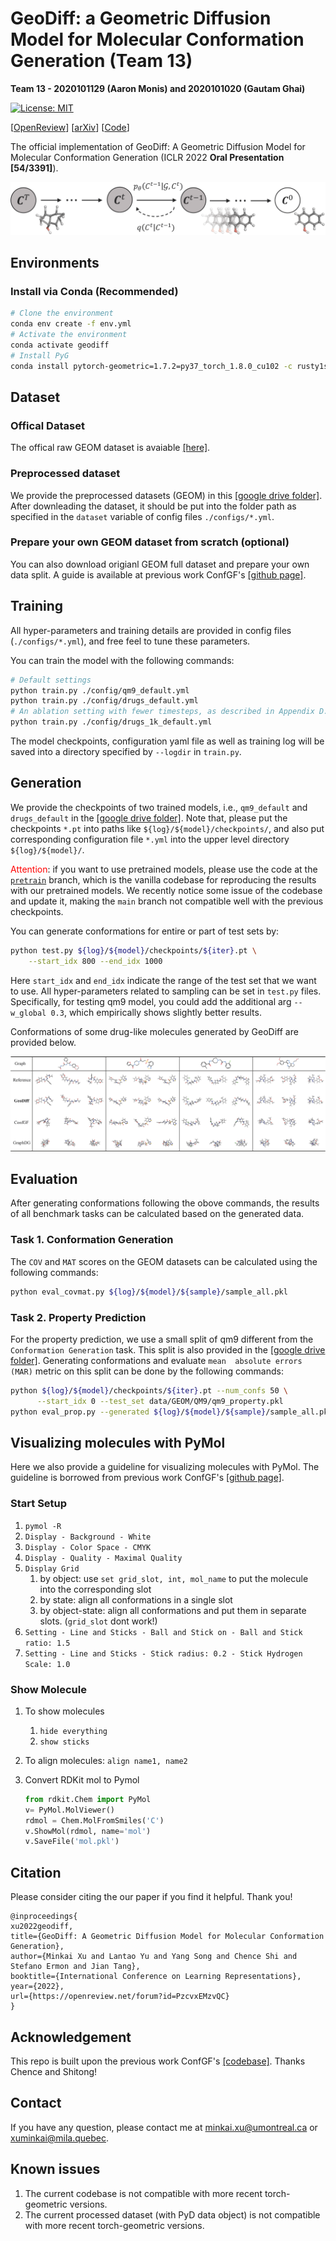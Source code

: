 # GeoDiff: a Geometric Diffusion Model for Molecular Conformation Generation (Team 13)

**Team 13 - 2020101129 (Aaron Monis) and 2020101020 (Gautam Ghai)**

[![License: MIT](https://img.shields.io/badge/License-MIT-yellow.svg)](https://github.com/MinkaiXu/GeoDiff/blob/main/LICENSE)

[[OpenReview](https://openreview.net/forum?id=PzcvxEMzvQC)] [[arXiv](https://arxiv.org/abs/2203.02923)] [[Code](https://github.com/MinkaiXu/GeoDiff)]

The official implementation of GeoDiff: A Geometric Diffusion Model for Molecular Conformation Generation (ICLR 2022 **Oral Presentation [54/3391]**).

![cover](assets/geodiff_framework.png)

## Environments

### Install via Conda (Recommended)

```bash
# Clone the environment
conda env create -f env.yml
# Activate the environment
conda activate geodiff
# Install PyG
conda install pytorch-geometric=1.7.2=py37_torch_1.8.0_cu102 -c rusty1s -c conda-forge
```

## Dataset

### Offical Dataset
The offical raw GEOM dataset is avaiable [[here]](https://dataverse.harvard.edu/dataset.xhtml?persistentId=doi:10.7910/DVN/JNGTDF).

### Preprocessed dataset
We provide the preprocessed datasets (GEOM) in this [[google drive folder]](https://drive.google.com/drive/folders/1b0kNBtck9VNrLRZxg6mckyVUpJA5rBHh?usp=sharing). After downleading the dataset, it should be put into the folder path as specified in the `dataset` variable of config files `./configs/*.yml`.

### Prepare your own GEOM dataset from scratch (optional)

You can also download origianl GEOM full dataset and prepare your own data split. A guide is available at previous work ConfGF's [[github page]](https://github.com/DeepGraphLearning/ConfGF#prepare-your-own-geom-dataset-from-scratch-optional).

## Training

All hyper-parameters and training details are provided in config files (`./configs/*.yml`), and free feel to tune these parameters.

You can train the model with the following commands:

```bash
# Default settings
python train.py ./config/qm9_default.yml
python train.py ./config/drugs_default.yml
# An ablation setting with fewer timesteps, as described in Appendix D.2.
python train.py ./config/drugs_1k_default.yml
```

The model checkpoints, configuration yaml file as well as training log will be saved into a directory specified by `--logdir` in `train.py`.

## Generation

We provide the checkpoints of two trained models, i.e., `qm9_default` and `drugs_default` in the [[google drive folder]](https://drive.google.com/drive/folders/1b0kNBtck9VNrLRZxg6mckyVUpJA5rBHh?usp=sharing). Note that, please put the checkpoints `*.pt` into paths like `${log}/${model}/checkpoints/`, and also put corresponding configuration file `*.yml` into the upper level directory `${log}/${model}/`.

<font color="red">Attention</font>: if you want to use pretrained models, please use the code at the [`pretrain`](https://github.com/MinkaiXu/GeoDiff/tree/pretrain) branch, which is the vanilla codebase for reproducing the results with our pretrained models. We recently notice some issue of the codebase and update it, making the `main` branch not compatible well with the previous checkpoints.

You can generate conformations for entire or part of test sets by:

```bash
python test.py ${log}/${model}/checkpoints/${iter}.pt \
    --start_idx 800 --end_idx 1000
```
Here `start_idx` and `end_idx` indicate the range of the test set that we want to use. All hyper-parameters related to sampling can be set in `test.py` files. Specifically, for testing qm9 model, you could add the additional arg `--w_global 0.3`, which empirically shows slightly better results.

Conformations of some drug-like molecules generated by GeoDiff are provided below.

<p align="center">
  <img src="assets/exp_drugs.png" /> 
</p>

## Evaluation

After generating conformations following the obove commands, the results of all benchmark tasks can be calculated based on the generated data.

### Task 1. Conformation Generation

The `COV` and `MAT` scores on the GEOM datasets can be calculated using the following commands:

```bash
python eval_covmat.py ${log}/${model}/${sample}/sample_all.pkl
```


### Task 2. Property Prediction

For the property prediction, we use a small split of qm9 different from the `Conformation Generation` task. This split is also provided in the [[google drive folder]](https://drive.google.com/drive/folders/1b0kNBtck9VNrLRZxg6mckyVUpJA5rBHh?usp=sharing). Generating conformations and evaluate `mean  absolute errors (MAR)` metric on this split can be done by the following commands:

```bash
python ${log}/${model}/checkpoints/${iter}.pt --num_confs 50 \
      --start_idx 0 --test_set data/GEOM/QM9/qm9_property.pkl
python eval_prop.py --generated ${log}/${model}/${sample}/sample_all.pkl
```

## Visualizing molecules with PyMol

Here we also provide a guideline for visualizing molecules with PyMol. The guideline is borrowed from previous work ConfGF's [[github page]](https://github.com/DeepGraphLearning/ConfGF#prepare-your-own-geom-dataset-from-scratch-optional).

### Start Setup

1. `pymol -R`
2. `Display - Background - White`
3. `Display - Color Space - CMYK`
4. `Display - Quality - Maximal Quality`
5. `Display Grid`
   1. by object:  use `set grid_slot, int, mol_name` to put the molecule into the corresponding slot
   2. by state: align all conformations in a single slot
   3. by object-state: align all conformations and put them in separate slots. (`grid_slot` dont work!)
6. `Setting - Line and Sticks - Ball and Stick on - Ball and Stick ratio: 1.5`
7. `Setting - Line and Sticks - Stick radius: 0.2 - Stick Hydrogen Scale: 1.0`

### Show Molecule

1. To show molecules

   1. `hide everything`
   2. `show sticks`

2. To align molecules: `align name1, name2`

3. Convert RDKit mol to Pymol

   ```python
   from rdkit.Chem import PyMol
   v= PyMol.MolViewer()
   rdmol = Chem.MolFromSmiles('C')
   v.ShowMol(rdmol, name='mol')
   v.SaveFile('mol.pkl')
   ```


## Citation
Please consider citing the our paper if you find it helpful. Thank you!
```
@inproceedings{
xu2022geodiff,
title={GeoDiff: A Geometric Diffusion Model for Molecular Conformation Generation},
author={Minkai Xu and Lantao Yu and Yang Song and Chence Shi and Stefano Ermon and Jian Tang},
booktitle={International Conference on Learning Representations},
year={2022},
url={https://openreview.net/forum?id=PzcvxEMzvQC}
}
```

## Acknowledgement

This repo is built upon the previous work ConfGF's [[codebase]](https://github.com/DeepGraphLearning/ConfGF#prepare-your-own-geom-dataset-from-scratch-optional). Thanks Chence and Shitong!

## Contact

If you have any question, please contact me at minkai.xu@umontreal.ca or xuminkai@mila.quebec.

## Known issues

1. The current codebase is not compatible with more recent torch-geometric versions.
2. The current processed dataset (with PyD data object) is not compatible with more recent torch-geometric versions.